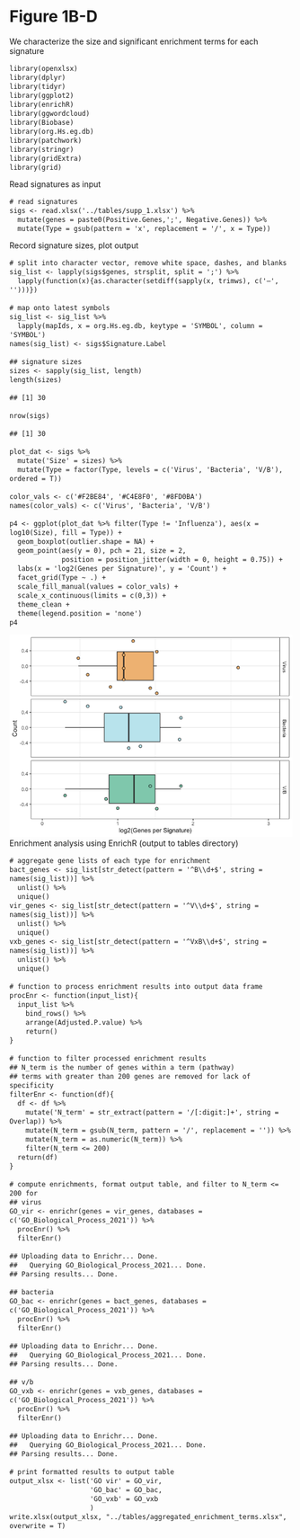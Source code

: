 Figure 1B-D
===========

We characterize the size and significant enrichment terms for each
signature

    library(openxlsx)
    library(dplyr)
    library(tidyr)
    library(ggplot2)
    library(enrichR)
    library(ggwordcloud)
    library(Biobase)
    library(org.Hs.eg.db)
    library(patchwork)
    library(stringr)
    library(gridExtra)
    library(grid)

Read signatures as input

    # read signatures
    sigs <- read.xlsx('../tables/supp_1.xlsx') %>%
      mutate(genes = paste0(Positive.Genes,';', Negative.Genes)) %>%
      mutate(Type = gsub(pattern = 'x', replacement = '/', x = Type))

Record signature sizes, plot output

    # split into character vector, remove white space, dashes, and blanks
    sig_list <- lapply(sigs$genes, strsplit, split = ';') %>%
      lapply(function(x){as.character(setdiff(sapply(x, trimws), c('—', '')))})

    # map onto latest symbols
    sig_list <- sig_list %>%
      lapply(mapIds, x = org.Hs.eg.db, keytype = 'SYMBOL', column = 'SYMBOL')
    names(sig_list) <- sigs$Signature.Label

    ## signature sizes
    sizes <- sapply(sig_list, length)
    length(sizes)

    ## [1] 30

    nrow(sigs)

    ## [1] 30

    plot_dat <- sigs %>% 
      mutate('Size' = sizes) %>%
      mutate(Type = factor(Type, levels = c('Virus', 'Bacteria', 'V/B'), ordered = T))

    color_vals <- c('#F2BE84', '#C4E8F0', '#8FD0BA')
    names(color_vals) <- c('Virus', 'Bacteria', 'V/B')

    p4 <- ggplot(plot_dat %>% filter(Type != 'Influenza'), aes(x = log10(Size), fill = Type)) + 
      geom_boxplot(outlier.shape = NA) +
      geom_point(aes(y = 0), pch = 21, size = 2,
                 position = position_jitter(width = 0, height = 0.75)) + 
      labs(x = 'log2(Genes per Signature)', y = 'Count') +
      facet_grid(Type ~ .) +
      scale_fill_manual(values = color_vals) + 
      scale_x_continuous(limits = c(0,3)) + 
      theme_clean + 
      theme(legend.position = 'none') 
    p4

![](fig1_files/figure-markdown_strict/unnamed-chunk-3-1.png) Enrichment
analysis using EnrichR (output to tables directory)

    # aggregate gene lists of each type for enrichment
    bact_genes <- sig_list[str_detect(pattern = '^B\\d+$', string = names(sig_list))] %>%
      unlist() %>%
      unique()
    vir_genes <- sig_list[str_detect(pattern = '^V\\d+$', string = names(sig_list))] %>%
      unlist() %>%
      unique()
    vxb_genes <- sig_list[str_detect(pattern = '^VxB\\d+$', string = names(sig_list))] %>%
      unlist() %>%
      unique()

    # function to process enrichment results into output data frame
    procEnr <- function(input_list){
      input_list %>%
        bind_rows() %>%
        arrange(Adjusted.P.value) %>%
        return()
    }

    # function to filter processed enrichment results
    ## N_term is the number of genes within a term (pathway)
    ## terms with greater than 200 genes are removed for lack of specificity
    filterEnr <- function(df){
      df <- df %>%
        mutate('N_term' = str_extract(pattern = '/[:digit:]+', string = Overlap)) %>%
        mutate(N_term = gsub(N_term, pattern = '/', replacement = '')) %>%
        mutate(N_term = as.numeric(N_term)) %>%
        filter(N_term <= 200)
      return(df)
    }

    # compute enrichments, format output table, and filter to N_term <= 200 for
    ## virus
    GO_vir <- enrichr(genes = vir_genes, databases = c('GO_Biological_Process_2021')) %>% 
      procEnr() %>% 
      filterEnr()

    ## Uploading data to Enrichr... Done.
    ##   Querying GO_Biological_Process_2021... Done.
    ## Parsing results... Done.

    ## bacteria
    GO_bac <- enrichr(genes = bact_genes, databases = c('GO_Biological_Process_2021')) %>% 
      procEnr() %>% 
      filterEnr()

    ## Uploading data to Enrichr... Done.
    ##   Querying GO_Biological_Process_2021... Done.
    ## Parsing results... Done.

    ## v/b
    GO_vxb <- enrichr(genes = vxb_genes, databases = c('GO_Biological_Process_2021')) %>% 
      procEnr() %>% 
      filterEnr()

    ## Uploading data to Enrichr... Done.
    ##   Querying GO_Biological_Process_2021... Done.
    ## Parsing results... Done.

    # print formatted results to output table
    output_xlsx <- list('GO vir' = GO_vir,
                        'GO_bac' = GO_bac,
                        'GO_vxb' = GO_vxb
                        )
    write.xlsx(output_xlsx, "../tables/aggregated_enrichment_terms.xlsx", overwrite = T)
